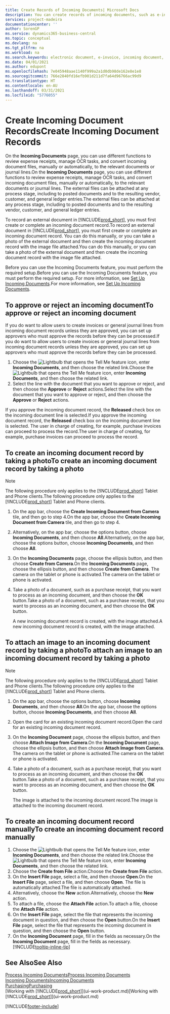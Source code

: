 ```yaml
---
title: Create Records of Incoming Documents| Microsoft Docs
description: You can create records of incoming documents, such as e-invoices, and manage OCR tasks, eCommerce, and document exchange.
services: project-madeira
documentationcenter: ''
author: SorenGP
ms.service: dynamics365-business-central
ms.topic: conceptual
ms.devlang: na
ms.tgt_pltfrm: na
ms.workload: na
ms.search.keywords: electronic document, e-invoice, incoming document, OCR, ecommerce, document exchange, import invoice
ms.date: 04/01/2021
ms.author: edupont
ms.openlocfilehash: 7e045948aae1140f999a2a1d0db98de162e8e1e8
ms.sourcegitcommit: 766e2840fd16efb901d211d7fa64d96766ac99d9
ms.translationtype: HT
ms.contentlocale: en-AU
ms.lasthandoff: 03/31/2021
ms.locfileid: "5776055"
---
```

# <a name="create-incoming-document-records"></a><span data-ttu-id="3a249-103">Create Incoming Document Records</span><span class="sxs-lookup"><span data-stu-id="3a249-103">Create Incoming Document Records</span></span>
<span data-ttu-id="3a249-104">On the **Incoming Documents** page, you can use different functions to review expense receipts, manage OCR tasks, and convert incoming document files, manually or automatically, to the relevant documents or journal lines.</span><span class="sxs-lookup"><span data-stu-id="3a249-104">On the **Incoming Documents** page, you can use different functions to review expense receipts, manage OCR tasks, and convert incoming document files, manually or automatically, to the relevant documents or journal lines.</span></span> <span data-ttu-id="3a249-105">The external files can be attached at any process stage, including to posted documents and to the resulting vendor, customer, and general ledger entries.</span><span class="sxs-lookup"><span data-stu-id="3a249-105">The external files can be attached at any process stage, including to posted documents and to the resulting vendor, customer, and general ledger entries.</span></span>

<span data-ttu-id="3a249-106">To record an external document in [!INCLUDE[prod_short](includes/prod_short.md)], you must first create or complete an incoming document record.</span><span class="sxs-lookup"><span data-stu-id="3a249-106">To record an external document in [!INCLUDE[prod_short](includes/prod_short.md)], you must first create or complete an incoming document record.</span></span> <span data-ttu-id="3a249-107">You can do this manually, or you can take a photo of the external document and then create the incoming document record with the image file attached.</span><span class="sxs-lookup"><span data-stu-id="3a249-107">You can do this manually, or you can take a photo of the external document and then create the incoming document record with the image file attached.</span></span>

<span data-ttu-id="3a249-108">Before you can use the Incoming Documents feature, you must perform the required setup.</span><span class="sxs-lookup"><span data-stu-id="3a249-108">Before you can use the Incoming Documents feature, you must perform the required setup.</span></span> <span data-ttu-id="3a249-109">For more information, see [Set Up Incoming Documents](across-how-setup-income-documents.md).</span><span class="sxs-lookup"><span data-stu-id="3a249-109">For more information, see [Set Up Incoming Documents](across-how-setup-income-documents.md).</span></span>

## <a name="to-approve-or-reject-an-incoming-document"></a><span data-ttu-id="3a249-110">To approve or reject an incoming document</span><span class="sxs-lookup"><span data-stu-id="3a249-110">To approve or reject an incoming document</span></span>
<span data-ttu-id="3a249-111">If you do want to allow users to create invoices or general journal lines from incoming document records unless they are approved, you can set up approvers who must approve the records before they can be processed.</span><span class="sxs-lookup"><span data-stu-id="3a249-111">If you do want to allow users to create invoices or general journal lines from incoming document records unless they are approved, you can set up approvers who must approve the records before they can be processed.</span></span>

1. <span data-ttu-id="3a249-112">Choose the ![Lightbulb that opens the Tell Me feature](media/ui-search/search_small.png "Tell me what you want to do") icon, enter **Incoming Documents**, and then choose the related link.</span><span class="sxs-lookup"><span data-stu-id="3a249-112">Choose the ![Lightbulb that opens the Tell Me feature](media/ui-search/search_small.png "Tell me what you want to do") icon, enter **Incoming Documents**, and then choose the related link.</span></span>
2. <span data-ttu-id="3a249-113">Select the line with the document that you want to approve or reject, and then choose the **Approve** or **Reject** actions.</span><span class="sxs-lookup"><span data-stu-id="3a249-113">Select the line with the document that you want to approve or reject, and then choose the **Approve** or **Reject** actions.</span></span>

<span data-ttu-id="3a249-114">If you approve the incoming document record, the **Released** check box on the incoming document line is selected.</span><span class="sxs-lookup"><span data-stu-id="3a249-114">If you approve the incoming document record, the **Released** check box on the incoming document line is selected.</span></span> <span data-ttu-id="3a249-115">The user in charge of creating, for example, purchase invoices can proceed to process the record.</span><span class="sxs-lookup"><span data-stu-id="3a249-115">The user in charge of creating, for example, purchase invoices can proceed to process the record.</span></span>

## <a name="to-create-an-incoming-document-record-by-taking-a-photo"></a><span data-ttu-id="3a249-116">To create an incoming document record by taking a photo</span><span class="sxs-lookup"><span data-stu-id="3a249-116">To create an incoming document record by taking a photo</span></span>
> [!NOTE]  
>   <span data-ttu-id="3a249-117">The following procedure only applies to the [!INCLUDE[prod_short](includes/prod_short.md)] Tablet and Phone clients.</span><span class="sxs-lookup"><span data-stu-id="3a249-117">The following procedure only applies to the [!INCLUDE[prod_short](includes/prod_short.md)] Tablet and Phone clients.</span></span>

1. <span data-ttu-id="3a249-118">On the app bar, choose the **Create Incoming Document from Camera** tile, and then go to step 4.</span><span class="sxs-lookup"><span data-stu-id="3a249-118">On the app bar, choose the **Create Incoming Document from Camera** tile, and then go to step 4.</span></span>
2. <span data-ttu-id="3a249-119">Alternatively, on the app bar, choose the options button, choose **Incoming Documents**, and then choose **All**.</span><span class="sxs-lookup"><span data-stu-id="3a249-119">Alternatively, on the app bar, choose the options button, choose **Incoming Documents**, and then choose **All**.</span></span>
3. <span data-ttu-id="3a249-120">On the **Incoming Documents** page, choose the ellipsis button, and then choose **Create from Camera**.</span><span class="sxs-lookup"><span data-stu-id="3a249-120">On the **Incoming Documents** page, choose the ellipsis button, and then choose **Create from Camera**.</span></span> <span data-ttu-id="3a249-121">The camera on the tablet or phone is activated.</span><span class="sxs-lookup"><span data-stu-id="3a249-121">The camera on the tablet or phone is activated.</span></span>
4. <span data-ttu-id="3a249-122">Take a photo of a document, such as a purchase receipt, that you want to process as an incoming document, and then choose the **OK** button.</span><span class="sxs-lookup"><span data-stu-id="3a249-122">Take a photo of a document, such as a purchase receipt, that you want to process as an incoming document, and then choose the **OK** button.</span></span>

    <span data-ttu-id="3a249-123">A new incoming document record is created, with the image attached.</span><span class="sxs-lookup"><span data-stu-id="3a249-123">A new incoming document record is created, with the image attached.</span></span>

## <a name="to-attach-an-image-to-an-incoming-document-record-by-taking-a-photo"></a><span data-ttu-id="3a249-124">To attach an image to an incoming document record by taking a photo</span><span class="sxs-lookup"><span data-stu-id="3a249-124">To attach an image to an incoming document record by taking a photo</span></span>
> [!NOTE]  
>   <span data-ttu-id="3a249-125">The following procedure only applies to the [!INCLUDE[prod_short](includes/prod_short.md)] Tablet and Phone clients.</span><span class="sxs-lookup"><span data-stu-id="3a249-125">The following procedure only applies to the [!INCLUDE[prod_short](includes/prod_short.md)] Tablet and Phone clients.</span></span>

1. <span data-ttu-id="3a249-126">On the app bar, choose the options button, choose **Incoming Documents**, and then choose **All**.</span><span class="sxs-lookup"><span data-stu-id="3a249-126">On the app bar, choose the options button, choose **Incoming Documents**, and then choose **All**.</span></span>
2. <span data-ttu-id="3a249-127">Open the card for an existing incoming document record.</span><span class="sxs-lookup"><span data-stu-id="3a249-127">Open the card for an existing incoming document record.</span></span>
3. <span data-ttu-id="3a249-128">On the **Incoming Document** page, choose the ellipsis button, and then choose **Attach Image from Camera**.</span><span class="sxs-lookup"><span data-stu-id="3a249-128">On the **Incoming Document** page, choose the ellipsis button, and then choose **Attach Image from Camera**.</span></span> <span data-ttu-id="3a249-129">The camera on the tablet or phone is activated.</span><span class="sxs-lookup"><span data-stu-id="3a249-129">The camera on the tablet or phone is activated.</span></span>
4. <span data-ttu-id="3a249-130">Take a photo of a document, such as a purchase receipt, that you want to process as an incoming document, and then choose the **OK** button.</span><span class="sxs-lookup"><span data-stu-id="3a249-130">Take a photo of a document, such as a purchase receipt, that you want to process as an incoming document, and then choose the **OK** button.</span></span>

    <span data-ttu-id="3a249-131">The image is attached to the incoming document record.</span><span class="sxs-lookup"><span data-stu-id="3a249-131">The image is attached to the incoming document record.</span></span>

## <a name="to-create-an-incoming-document-record-manually"></a><span data-ttu-id="3a249-132">To create an incoming document record manually</span><span class="sxs-lookup"><span data-stu-id="3a249-132">To create an incoming document record manually</span></span>
1. <span data-ttu-id="3a249-133">Choose the ![Lightbulb that opens the Tell Me feature](media/ui-search/search_small.png "Tell me what you want to do") icon, enter **Incoming Documents**, and then choose the related link.</span><span class="sxs-lookup"><span data-stu-id="3a249-133">Choose the ![Lightbulb that opens the Tell Me feature](media/ui-search/search_small.png "Tell me what you want to do") icon, enter **Incoming Documents**, and then choose the related link.</span></span>
2. <span data-ttu-id="3a249-134">Choose the **Create from File** action.</span><span class="sxs-lookup"><span data-stu-id="3a249-134">Choose the **Create from File** action.</span></span>  
3. <span data-ttu-id="3a249-135">On the **Insert File** page, select a file, and then choose **Open**.</span><span class="sxs-lookup"><span data-stu-id="3a249-135">On the **Insert File** page, select a file, and then choose **Open**.</span></span> <span data-ttu-id="3a249-136">The file is automatically attached.</span><span class="sxs-lookup"><span data-stu-id="3a249-136">The file is automatically attached.</span></span>
4. <span data-ttu-id="3a249-137">Alternatively, choose the **New** action.</span><span class="sxs-lookup"><span data-stu-id="3a249-137">Alternatively, choose the **New** action.</span></span>
5. <span data-ttu-id="3a249-138">To attach a file, choose the **Attach File** action.</span><span class="sxs-lookup"><span data-stu-id="3a249-138">To attach a file, choose the **Attach File** action.</span></span>
6. <span data-ttu-id="3a249-139">On the **Insert File** page, select the file that represents the incoming document in question, and then choose the **Open** button.</span><span class="sxs-lookup"><span data-stu-id="3a249-139">On the **Insert File** page, select the file that represents the incoming document in question, and then choose the **Open** button.</span></span>
7. <span data-ttu-id="3a249-140">On the **Incoming Document** page, fill in the fields as necessary.</span><span class="sxs-lookup"><span data-stu-id="3a249-140">On the **Incoming Document** page, fill in the fields as necessary.</span></span> [!INCLUDE[tooltip-inline-tip](includes/tooltip-inline-tip_md.md)]

## <a name="see-also"></a><span data-ttu-id="3a249-141">See Also</span><span class="sxs-lookup"><span data-stu-id="3a249-141">See Also</span></span>
[<span data-ttu-id="3a249-142">Process Incoming Documents</span><span class="sxs-lookup"><span data-stu-id="3a249-142">Process Incoming Documents</span></span>](across-process-income-documents.md)  
[<span data-ttu-id="3a249-143">Incoming Documents</span><span class="sxs-lookup"><span data-stu-id="3a249-143">Incoming Documents</span></span>](across-income-documents.md)  
[<span data-ttu-id="3a249-144">Purchasing</span><span class="sxs-lookup"><span data-stu-id="3a249-144">Purchasing</span></span>](purchasing-manage-purchasing.md)  
<span data-ttu-id="3a249-145">[Working with [!INCLUDE[prod_short](includes/prod_short.md)]](ui-work-product.md)</span><span class="sxs-lookup"><span data-stu-id="3a249-145">[Working with [!INCLUDE[prod_short](includes/prod_short.md)]](ui-work-product.md)</span></span>


[!INCLUDE[footer-include](includes/footer-banner.md)]
